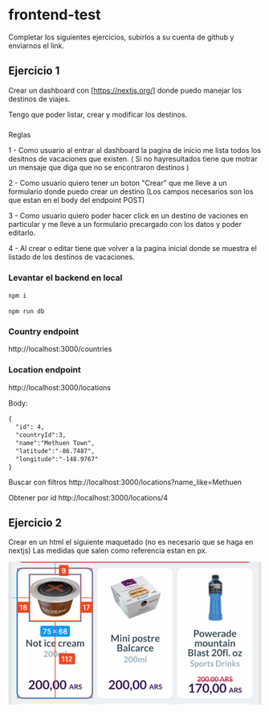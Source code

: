 
# frontend-test

Completar los siguientes ejercicios, subirlos a su cuenta de github y enviarnos el link.

## Ejercicio 1

Crear un dashboard con [https://nextjs.org/] donde puedo manejar los destinos de viajes.

Tengo que poder listar, crear y modificar los destinos.

###
 Reglas

1 - Como usuario al entrar al dashboard la pagina de inicio me lista todos los desitnos de vacaciones que existen. ( Si no hayresultados tiene que motrar un mensaje que diga que no se encontraron destinos  )

2 - Como usuario quiero tener un boton "Crear" que me lleve a un formulario donde puedo crear un destino (Los campos necesarios son los que estan en el body del endpoint POST)

3 - Como usuario quiero poder hacer click en un destino de vaciones en particular y me lleve a un formulario precargado con los datos y poder editarlo.

4 - Al crear o editar tiene que volver a la pagina inicial donde se muestra el listado de los destinos de vacaciones.


### Levantar el backend en local

`npm i`

`npm run db`


### Country endpoint

http://localhost:3000/countries


### Location endpoint

http://localhost:3000/locations

Body:
```
{
  "id": 4,
  "countryId":3,
  "name":"Methuen Town",
  "latitude":"-86.7487",
  "longitude":"-148.9767"
}
```

Buscar con filtros
http://localhost:3000/locations?name_like=Methuen

Obtener por id
http://localhost:3000/locations/4


## Ejercicio 2 

Crear en un html el siguiente maquetado (no es necesario que se haga en nextjs)
Las medidas que salen como referencia estan en px.

![Alt text](./products.png)

